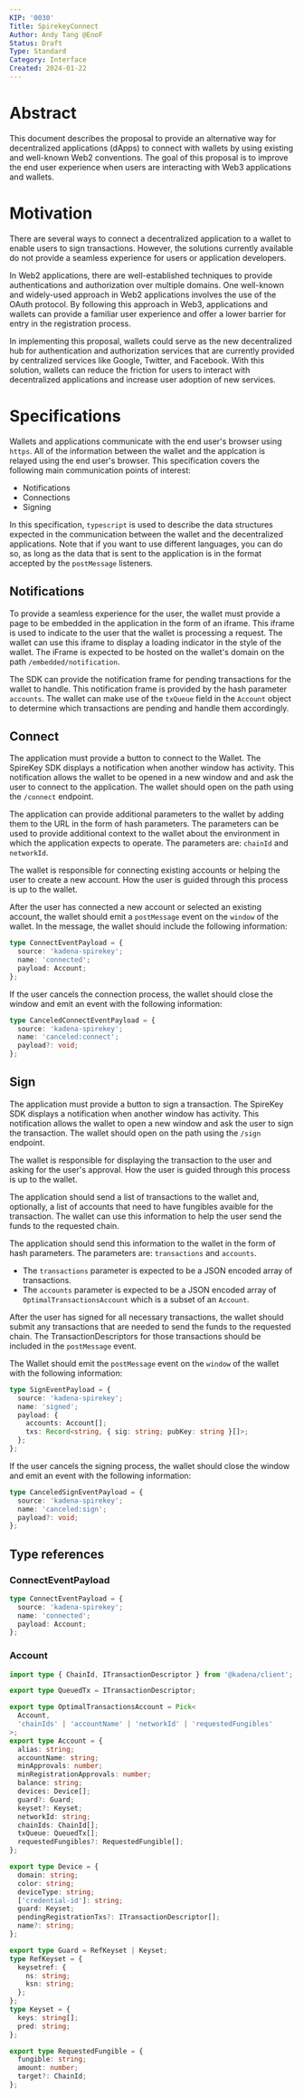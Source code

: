 ```yaml
---
KIP: '0030'
Title: SpirekeyConnect
Author: Andy Tang @EnoF
Status: Draft
Type: Standard
Category: Interface
Created: 2024-01-22
---
```


# Abstract

This document describes the proposal to provide an alternative way for
decentralized applications (dApps) to connect with wallets by using existing and
well-known Web2 conventions. The goal of this proposal is to improve the end
user experience when users are interacting with Web3 applications and wallets.

# Motivation

There are several ways to connect a decentralized application to a wallet to
enable users to sign transactions. However, the solutions currently available do
not provide a seamless experience for users or application developers.

In Web2 applications, there are well-established techniques to provide
authentications and authorization over multiple domains. One well-known and
widely-used approach in Web2 applications involves the use of the OAuth
protocol. By following this approach in Web3, applications and wallets can
provide a familiar user experience and offer a lower barrier for entry in the
registration process.

In implementing this proposal, wallets could serve as the new decentralized hub
for authentication and authorization services that are currently provided by
centralized services like Google, Twitter, and Facebook. With this solution,
wallets can reduce the friction for users to interact with decentralized
applications and increase user adoption of new services.

# Specifications

Wallets and applications communicate with the end user's browser using `https`.
All of the information between the wallet and the applcation is relayed using
the end user's browser. This specification covers the following main
communication points of interest:

- Notifications
- Connections
- Signing

In this specification, `typescript` is used to describe the data structures
expected in the communication between the wallet and the decentralized
applications. Note that if you want to use different languages, you can do so,
as long as the data that is sent to the application is in the format accepted by
the `postMessage` listeners.

## Notifications

To provide a seamless experience for the user, the wallet must provide a page to
be embedded in the application in the form of an iframe. This iframe is used to
indicate to the user that the wallet is processing a request. The wallet can use
this iframe to display a loading indicator in the style of the wallet. The
iFrame is expected to be hosted on the wallet's domain on the path
`/embedded/notification`.

The SDK can provide the notification frame for pending transactions for the
wallet to handle. This notification frame is provided by the hash parameter
`accounts`. The wallet can make use of the `txQueue` field in the `Account`
object to determine which transactions are pending and handle them accordingly.

## Connect

The application must provide a button to connect to the Wallet. The SpireKey SDK
displays a notification when another window has activity. This notification
allows the wallet to be opened in a new window and and ask the user to connect
to the application. The wallet should open on the path using the `/connect`
endpoint.

The application can provide additional parameters to the wallet by adding them
to the URL in the form of hash parameters. The parameters can be used to provide
additional context to the wallet about the environment in which the application
expects to operate. The parameters are: `chainId` and `networkId`.

The wallet is responsible for connecting existing accounts or helping the user
to create a new account. How the user is guided through this process is up to
the wallet.

After the user has connected a new account or selected an existing account, the
wallet should emit a `postMessage` event on the `window` of the wallet. In the
message, the wallet should include the following information:

```ts
type ConnectEventPayload = {
  source: 'kadena-spirekey';
  name: 'connected';
  payload: Account;
};
```

If the user cancels the connection process, the wallet should close the window
and emit an event with the following information:

```ts
type CanceledConnectEventPayload = {
  source: 'kadena-spirekey';
  name: 'canceled:connect';
  payload?: void;
};
```

## Sign

The application must provide a button to sign a transaction. The SpireKey SDK
displays a notification when another window has activity. This notification
allows the wallet to open a new window and ask the user to sign the transaction.
The wallet should open on the path using the `/sign` endpoint.

The wallet is responsible for displaying the transaction to the user and asking
for the user's approval. How the user is guided through this process is up to
the wallet.

The application should send a list of transactions to the wallet and,
optionally, a list of accounts that need to have fungibles avaible for the
transaction. The wallet can use this information to help the user send the funds
to the requested chain.

The application should send this information to the wallet in the form of hash
parameters. The parameters are: `transactions` and `accounts`.

- The `transactions` parameter is expected to be a JSON encoded array of
  transactions.
- The `accounts` parameter is expected to be a JSON encoded array of
  `OptimalTransactionsAccount` which is a subset of an `Account`.

After the user has signed for all necessary transactions, the wallet should
submit any transactions that are needed to send the funds to the requested
chain. The TransactionDescriptors for those transactions should be included in
the `postMessage` event.

The Wallet should emit the `postMessage` event on the `window` of the wallet
with the following information:

```ts
type SignEventPayload = {
  source: 'kadena-spirekey';
  name: 'signed';
  payload: {
    accounts: Account[];
    txs: Record<string, { sig: string; pubKey: string }[]>;
  };
};
```

If the user cancels the signing process, the wallet should close the window and
emit an event with the following information:

```ts
type CanceledSignEventPayload = {
  source: 'kadena-spirekey';
  name: 'canceled:sign';
  payload?: void;
};
```

## Type references

### ConnectEventPayload

```ts
type ConnectEventPayload = {
  source: 'kadena-spirekey';
  name: 'connected';
  payload: Account;
};
```

### Account

```ts
import type { ChainId, ITransactionDescriptor } from '@kadena/client';

export type QueuedTx = ITransactionDescriptor;

export type OptimalTransactionsAccount = Pick<
  Account,
  'chainIds' | 'accountName' | 'networkId' | 'requestedFungibles'
>;
export type Account = {
  alias: string;
  accountName: string;
  minApprovals: number;
  minRegistrationApprovals: number;
  balance: string;
  devices: Device[];
  guard?: Guard;
  keyset?: Keyset;
  networkId: string;
  chainIds: ChainId[];
  txQueue: QueuedTx[];
  requestedFungibles?: RequestedFungible[];
};

export type Device = {
  domain: string;
  color: string;
  deviceType: string;
  ['credential-id']: string;
  guard: Keyset;
  pendingRegistrationTxs?: ITransactionDescriptor[];
  name?: string;
};

export type Guard = RefKeyset | Keyset;
type RefKeyset = {
  keysetref: {
    ns: string;
    ksn: string;
  };
};
type Keyset = {
  keys: string[];
  pred: string;
};

export type RequestedFungible = {
  fungible: string;
  amount: number;
  target?: ChainId;
};
```
